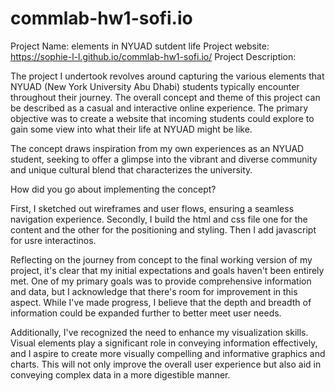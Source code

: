# commlab-hw1-sofi.io


Project Name: elements in NYUAD sutdent life
Project website: https://sophie-l-l.github.io/commlab-hw1-sofi.io/
Project Description: 


The project I undertook revolves around capturing the various elements that NYUAD (New York University Abu Dhabi) students typically encounter throughout their journey. The overall concept and theme of this project can be described as a casual and interactive online experience. The primary objective was to create a website that incoming students could explore to gain some view into what their life at NYUAD might be like.

The concept draws inspiration from my own experiences as an NYUAD student, seeking to offer a glimpse into the vibrant and diverse community and unique cultural blend that characterizes the university.

How did you go about implementing the concept?


First, I sketched out wireframes and user flows, ensuring a seamless navigation experience.
Secondly, I build the html and css file one for the content and the other for the positioning and styling. Then I add javascript for usre interactinos.


Reflecting on the journey from concept to the final working version of my project, it's clear that my initial expectations and goals haven't been entirely met. One of my primary goals was to provide comprehensive information and data, but I acknowledge that there's room for improvement in this aspect. While I've made progress, I believe that the depth and breadth of information could be expanded further to better meet user needs.

Additionally, I've recognized the need to enhance my visualization skills. Visual elements play a significant role in conveying information effectively, and I aspire to create more visually compelling and informative graphics and charts. This will not only improve the overall user experience but also aid in conveying complex data in a more digestible manner.
